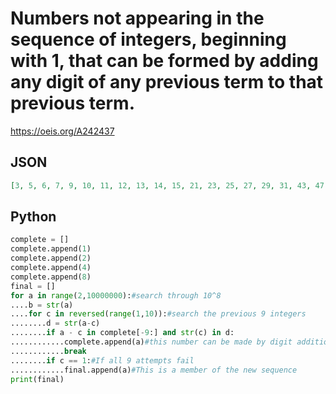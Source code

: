 # Numbers not appearing in the sequence of integers, beginning with 1, that can be formed by adding any digit of any previous term to that previous term\.
https://oeis.org/A242437
## JSON
```JSON
[3, 5, 6, 7, 9, 10, 11, 12, 13, 14, 15, 21, 23, 25, 27, 29, 31, 43, 47, 51, 65, 71, 87, 95]
```
## Python
```Python
complete = []
complete.append(1)
complete.append(2)
complete.append(4)
complete.append(8)
final = []
for a in range(2,10000000):#search through 10^8
....b = str(a)
....for c in reversed(range(1,10)):#search the previous 9 integers
........d = str(a-c)
........if a - c in complete[-9:] and str(c) in d:
............complete.append(a)#this number can be made by digit addition
............break
........if c == 1:#If all 9 attempts fail
............final.append(a)#This is a member of the new sequence
print(final)
```
